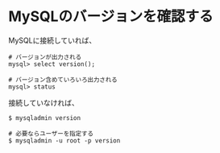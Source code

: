 # MySQLのバージョンを確認する

MySQLに接続していれば、

```
# バージョンが出力される
mysql> select version();

# バージョン含めていろいろ出力される
mysql> status
```

接続していなければ、

```
$ mysqladmin version

# 必要ならユーザーを指定する
$ mysqladmin -u root -p version
```

